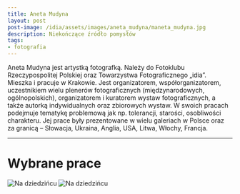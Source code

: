 ```yaml
---
title: Aneta Mudyna
layout: post
post-image: /idia/assets/images/aneta_mudyna/maneta_mudyna.jpg
description: Niekończące źródło pomysłów
tags:
- fotografia
---
```


Aneta Mudyna jest artystką fotografką. Należy do Fotoklubu Rzeczypospolitej Polskiej oraz Towarzystwa Fotograficznego „idia”. Mieszka i pracuje w Krakowie. Jest organizatorem, współorganizatorem, uczestnikiem wielu plenerów fotograficznych (międzynarodowych, ogólnopolskich), organizatorem i kuratorem wystaw fotograficznych, a także autorką indywidualnych oraz zbiorowych wystaw. W swoich pracach podejmuje tematykę problemową jak np. tolerancji, starości, osobliwości charakteru. Jej prace były prezentowane w wielu galeriach w Polsce oraz za granicą – Słowacja, Ukraina, Anglia, USA, Litwa, Włochy, Francja.

---

# Wybrane prace

![Na dziedzińcu](/idia/assets/images/aneta_mudyna/na_dziedzincu.jpg)
![Na dziedzińcu](/idia/assets/images/aneta_mudyna/procesja.jpg)

